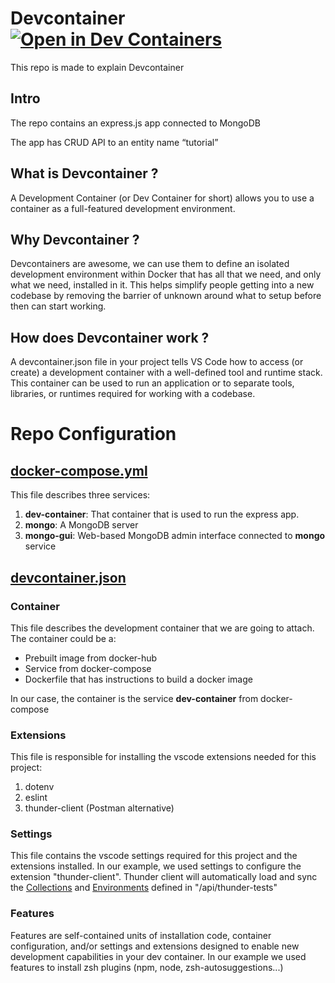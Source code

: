 # Devcontainer  [![Open in Dev Containers](https://img.shields.io/static/v1?label=Dev%20Containers&message=Open&color=blue&logo=visualstudiocode)](https://vscode.dev/redirect?url=vscode://ms-vscode-remote.remote-containers/cloneInVolume?url=https://github.com/Achrafabida/devcontainer)
This repo is made to explain Devcontainer

## Intro

The repo contains an express.js app connected to MongoDB

  

The app has CRUD API to an entity name “tutorial”

  

## What is Devcontainer ?

A Development Container (or Dev Container for short) allows you to use a container as a full-featured development environment.

  

## Why Devcontainer ?

Devcontainers are awesome, we can use them to define an isolated development environment within Docker that has all that we need, and only what we need, installed in it. This helps simplify people getting into a new codebase by removing the barrier of unknown around what to setup before then can start working.

  

## How does Devcontainer work ?

A devcontainer.json file in your project tells VS Code how to access (or create) a development container with a well-defined tool and runtime stack. This container can be used to run an application or to separate tools, libraries, or runtimes required for working with a codebase.

  

# Repo Configuration
## [docker-compose.yml](.devcontainer/docker-compose.yml)
This file describes three services:
 1. **dev-container**:  That container that is used to run the express app.
 2. **mongo**: A MongoDB server
 3.  **mongo-gui**: Web-based MongoDB admin interface connected to **mongo** service

## [devcontainer.json](.devcontainer/devcontainer.json)
### Container
This file describes the development container that we are going to attach.
The container could be a:

 - Prebuilt image from docker-hub
 - Service from docker-compose
 - Dockerfile that has instructions to build  a docker image
 
In our case, the container is the service **dev-container** from docker-compose
### Extensions
This file is responsible for installing the vscode extensions needed for this project:

 1. dotenv
 2. eslint
 3. thunder-client (Postman alternative)

### Settings
This file contains the vscode settings required for this project and the extensions installed. 
In our example, we used settings to configure the extension "thunder-client".
Thunder client will automatically load and sync the [Collections](api/thunder-tests/thunderCollection.json) and [Environments](api/thunder-tests/thunderEnvironment.json) defined in "/api/thunder-tests"

### Features  
Features are self-contained units of installation code, container configuration, and/or settings and extensions designed to enable new development capabilities in your dev container.
In our example we used features to install zsh plugins (npm, node, zsh-autosuggestions...)